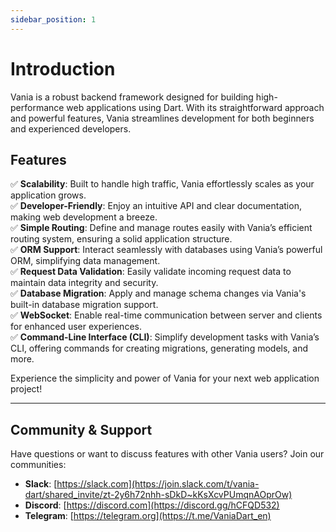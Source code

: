 ```yaml
---
sidebar_position: 1
---
```


# Introduction

Vania is a robust backend framework designed for building high-performance web applications using Dart. With its straightforward approach and powerful features, Vania streamlines development for both beginners and experienced developers.

## Features

✅ **Scalability**: Built to handle high traffic, Vania effortlessly scales as your application grows.  
✅ **Developer-Friendly**: Enjoy an intuitive API and clear documentation, making web development a breeze.  
✅ **Simple Routing**: Define and manage routes easily with Vania’s efficient routing system, ensuring a solid application structure.  
✅ **ORM Support**: Interact seamlessly with databases using Vania’s powerful ORM, simplifying data management.  
✅ **Request Data Validation**: Easily validate incoming request data to maintain data integrity and security.  
✅ **Database Migration**: Apply and manage schema changes via Vania's built-in database migration support.  
✅ **WebSocket**: Enable real-time communication between server and clients for enhanced user experiences.  
✅ **Command-Line Interface (CLI)**: Simplify development tasks with Vania’s CLI, offering commands for creating migrations, generating models, and more.

Experience the simplicity and power of Vania for your next web application project!

---

## Community & Support

Have questions or want to discuss features with other Vania users? Join our communities:

- **Slack**: [https://slack.com](https://join.slack.com/t/vania-dart/shared_invite/zt-2y6h72nhh-sDkD~kKsXcvPUmqnAOprOw)
- **Discord**: [https://discord.com](https://discord.gg/hCFQD532)
- **Telegram**: [https://telegram.org](https://t.me/VaniaDart_en)

